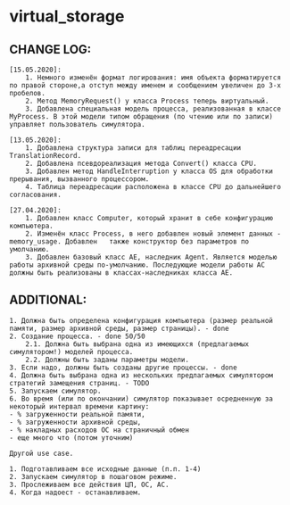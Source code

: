 # virtual_storage
## CHANGE LOG:
    [15.05.2020]:
        1. Немного изменён формат логирования: имя объекта форматируется по правой стороне,а отступ между именем и сообщением увеличен до 3-х пробелов.
        2. Метод MemoryRequest() у класса Process теперь виртуальный.
        3. Добавлена специальная модель процесса, реализованная в классе MyProcess. В этой модели типом обращения (по чтению или по записи) управляет пользователь симулятора.

    [13.05.2020]:
        1. Добавлена структура записи для таблиц переадресации TranslationRecord.
        2. Добавлена псевдореализация метода Convert() класса CPU.
        3. Добавлен метод HandleInterruption у класса OS для обработки прерывания, вызванного процессором.
        4. Таблица переадресации расположена в классе CPU до дальнейшего согласования.

    [27.04.2020]:
        1. Добавлен класс Computer, который хранит в себе конфигурацию компьютера.
        2. Изменён класс Process, в него добавлен новый элемент данных - memory_usage. Добавлен   также конструктор без параметров по умолчанию.
        3. Добавлен базовый класс AE, наследник Agent. Является моделью работы архивной среды по-умолчанию. Последующие модели работы АС должны быть реализованы в классах-наследниках класса AE. 



## ADDITIONAL:
    1. Должна быть определена конфигурация компьютера (размер реальной памяти, размер архивной среды, размер страницы). - done
    2. Создание процесса. - done 50/50
        2.1. Должна быть выбрана одна из имеющихся (предлагаемых симулятором!) моделей процесса.
        2.2. Должны быть заданы параметры модели.
    3. Если надо, должны быть созданы другие процессы. - done
    4. Должна быть выбрана одна из нескольких предлагаемых симулятором стратегий замещения страниц. - TODO
    5. Запускаем симулятор.
    6. Во время (или по окончании) симулятор показывает осредненную за некоторый интервал времени картину:
    - % загруженности реальной памяти,
    - % загруженности архивной среды,
    - % накладных расходов ОС на страничный обмен
    - еще много что (потом уточним)

    Другой use case.

    1. Подготавливаем все исходные данные (п.п. 1-4)
    2. Запускаем симулятор в пошаговом режиме.
    3. Прослеживаем все действия ЦП, ОС, АС.
    4. Когда надоест - останавливаем.
